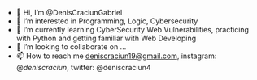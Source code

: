 - 👋 Hi, I’m @DenisCraciunGabriel
- 👀 I’m interested in Programming, Logic, Cybersecurity
- 🌱 I’m currently learning CyberSecurity Web Vulnerabilities, practicing with Python and getting familiar with Web Developing
- 💞️ I’m looking to collaborate on ...
- 📫 How to reach me deniscraciun19@gmail.com, instagram: @_deniscraciun_, twitter: @deniscraciun4

<!---
DenisCraciunGabriel/DenisCraciunGabriel is a ✨ special ✨ repository because its `README.md` (this file) appears on your GitHub profile.
You can click the Preview link to take a look at your changes.
--->
